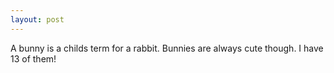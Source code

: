 ```yaml
---
layout: post
---
```


A bunny is a childs term for a rabbit.
Bunnies are always cute though. I have 13 of them!